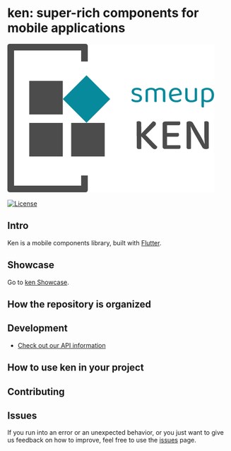 # ken: super-rich components for mobile applications

![ken Logo](https://github.com/smeup/ken/blob/rename-package-and-repository/assets/images/KEN.png)

[![License](https://img.shields.io/badge/License-Apache%202.0-blue.svg)](https://opensource.org/licenses/Apache-2.0)

## Intro

Ken is a mobile components library, built with [Flutter](https://flutter.dev/).

## Showcase

Go to [ken Showcase](https://github.com/smeup/ken-showcase).


## How the repository is organized

## Development

- <a href="https://github.com/smeup/ken/blob/rename-package-and-repository/doc/api/index.html" target="_blank">Check out our API information </a>

## How to use ken in your project


## Contributing


## Issues

If you run into an error or an unexpected behavior, or you just want to give us feedback on how to improve, feel free to use the [issues](https://github.com/smeup/ken/issues) page.
